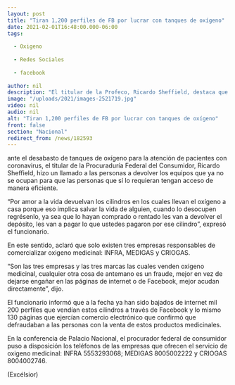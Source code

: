 ```yaml
---
layout: post
title: "Tiran 1,200 perfiles de FB por lucrar con tanques de oxígeno"
date: 2021-02-01T16:48:00.000-06:00
tags:
  
  - Oxigeno
  
  - Redes Sociales
  
  - facebook
  
author: nil
description: "El titular de la Profeco, Ricardo Sheffield, destaca que también se bajaron 130 páginas web fraudulentas; llama a la sociedad a devolver los cilindros para salvar vidas"
image: "/uploads/2021/images-2521719.jpg"
video: nil
audio: nil
alt: "Tiran 1,200 perfiles de FB por lucrar con tanques de oxígeno"
front: false
section: "Nacional"
redirect_from: /news/182593
---
```


ante el desabasto de tanques de oxígeno para la atención de pacientes con coronavirus, el titular de la Procuraduría Federal del Consumidor, Ricardo Sheffield, hizo un llamado a las personas a devolver los equipos que ya no se ocupan para que las personas que sí lo requieran tengan acceso de manera eficiente.

“Por amor a la vida devuelvan los cilindros en los cuales llevan el oxígeno a casa porque eso implica salvar la vida de alguien, cuando lo desocupen regrésenlo, ya sea que lo hayan comprado o rentado les van a devolver el depósito, les van a pagar lo que ustedes pagaron por ese cilindro”, expresó el funcionario.

En este sentido, aclaró que solo existen tres empresas responsables de comercializar oxigeno medicinal: INFRA, MEDIGAS y CRIOGAS.

“Son las tres empresas y las tres marcas las cuales venden oxigeno medicinal, cualquier otra cosa de antemano es un fraude, mejor en vez de dejarse engañar en las páginas de internet o de Facebook, mejor acudan directamente”, dijo.

El funcionario informó que a la fecha ya han sido bajados de internet mil 200 perfiles que vendían estos cilindros a través de Facebook y lo mismo 130 páginas que ejercían comercio electrónico que confirmó que defraudaban a las personas con la venta de estos productos medicinales.

En la conferencia de Palacio Nacional, el procurador federal de consumidor puso a disposición los teléfonos de las empresas que ofrecen el servicio de oxigeno medicinal: INFRA 5553293068; MEDIGAS 8005002222 y CRIOGAS 8004002746.

(Excélsior)